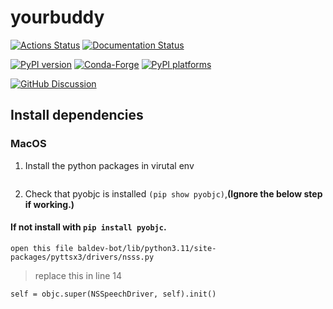 # yourbuddy

[![Actions Status][actions-badge]][actions-link]
[![Documentation Status][rtd-badge]][rtd-link]

[![PyPI version][pypi-version]][pypi-link]
[![Conda-Forge][conda-badge]][conda-link]
[![PyPI platforms][pypi-platforms]][pypi-link]

[![GitHub Discussion][github-discussions-badge]][github-discussions-link]

<!-- SPHINX-START -->

<!-- prettier-ignore-start -->
[actions-badge]:            https://github.com/Akhil-Sharma30/yourbuddy/workflows/CI/badge.svg
[actions-link]:             https://github.com/Akhil-Sharma30/yourbuddy/actions
[conda-badge]:              https://img.shields.io/conda/vn/conda-forge/yourbuddy
[conda-link]:               https://github.com/conda-forge/yourbuddy-feedstock
[github-discussions-badge]: https://img.shields.io/static/v1?label=Discussions&message=Ask&color=blue&logo=github
[github-discussions-link]:  https://github.com/Akhil-Sharma30/yourbuddy/discussions
[pypi-link]:                https://pypi.org/project/yourbuddy/
[pypi-platforms]:           https://img.shields.io/pypi/pyversions/yourbuddy
[pypi-version]:             https://img.shields.io/pypi/v/yourbuddy
[rtd-badge]:                https://readthedocs.org/projects/yourbuddy/badge/?version=latest
[rtd-link]:                 https://yourbuddy.readthedocs.io/en/latest/?badge=latest

<!-- prettier-ignore-end -->
## Install dependencies
### MacOS
1. Install the python packages in virutal env
```

```
2.  Check that pyobjc is installed `(pip show pyobjc)`,**(Ignore the below step if working.)**

#### If not install with `pip install pyobjc`. 
```
open this file baldev-bot/lib/python3.11/site-packages/pyttsx3/drivers/nsss.py
```
> replace this in line 14
```
self = objc.super(NSSpeechDriver, self).init()
```